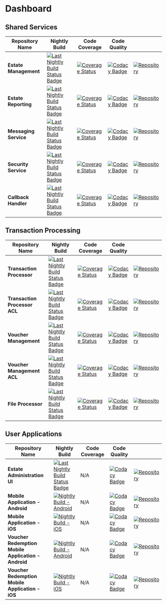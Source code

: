 # Dashboard

## Shared Services
|Repository Name|Nightly Build|Code Coverage |Code Quality||
| --- | --- | --- | --- | --- |
| **Estate Management** |[![Last Nightly Build Status Badge](https://github.com/TransactionProcessing/EstateManagement/workflows/Nightly%20Build/badge.svg)](https://github.com/TransactionProcessing/EstateManagement/actions?query=workflow%3A%22Nightly+Build%22) |[![Coverage Status](https://coveralls.io/repos/github/StuartFerguson/EstateManagement/badge.svg)](https://coveralls.io/github/StuartFerguson/EstateManagement) | [![Codacy Badge](https://app.codacy.com/project/badge/Grade/ac64c569c56c40ac8bf6ddf0f516970e)](https://www.codacy.com/gh/TransactionProcessing/EstateManagement/dashboard?utm_source=github.com&amp;utm_medium=referral&amp;utm_content=TransactionProcessing/EstateManagement&amp;utm_campaign=Badge_Grade) | [![Repository](https://img.shields.io/badge/github-repo-green)](https://github.com/TransactionProcessing/EstateManagement)|
| **Estate Reporting** | [![Last Nightly Build Status Badge](https://github.com/TransactionProcessing/EstateReporting/workflows/Nightly%20Build/badge.svg)](https://github.com/TransactionProcessing/EstateReporting/actions?query=workflow%3A%22Nightly+Build%22)|[![Coverage Status](https://coveralls.io/repos/github/StuartFerguson/EstateReporting/badge.svg?branch=master)](https://coveralls.io/github/StuartFerguson/EstateReporting?branch=master) | [![Codacy Badge](https://app.codacy.com/project/badge/Grade/3dd9948becc042bd9040a9a0d0e97927)](https://www.codacy.com/gh/TransactionProcessing/EstateReporting/dashboard?utm_source=github.com&amp;utm_medium=referral&amp;utm_content=TransactionProcessing/EstateReporting&amp;utm_campaign=Badge_Grade) | [![Repository](https://img.shields.io/badge/github-repo-green)](https://github.com/TransactionProcessing/EstateReporting) |
| **Messaging Service** | [![Last Nightly Build Status Badge](https://github.com/TransactionProcessing/Messaging/workflows/Nightly%20Build/badge.svg)](https://github.com/TransactionProcessing/Messaging/actions?query=workflow%3A%22Nightly+Build%22)|[![Coverage Status](https://coveralls.io/repos/github/StuartFerguson/Messaging/badge.svg)](https://coveralls.io/github/StuartFerguson/Messaging) | [![Codacy Badge](https://app.codacy.com/project/badge/Grade/c9940f5cfec64b5eb0ae378078b84a7f)](https://www.codacy.com/gh/TransactionProcessing/Messaging/dashboard?utm_source=github.com&amp;utm_medium=referral&amp;utm_content=TransactionProcessing/Messaging&amp;utm_campaign=Badge_Grade) |[![Repository](https://img.shields.io/badge/github-repo-green)](https://github.com/TransactionProcessing/Messaging) |
| **Security Service** | [![Last Nightly Build Status Badge](https://github.com/TransactionProcessing/SecurityService/workflows/Nightly%20Build/badge.svg)](https://github.com/TransactionProcessing/SecurityService/actions?query=workflow%3A%22Nightly+Build%22)|[![Coverage Status](https://coveralls.io/repos/github/StuartFerguson/SecurityService/badge.svg?branch=master)](https://coveralls.io/github/StuartFerguson/SecurityService?branch=master) | [![Codacy Badge](https://app.codacy.com/project/badge/Grade/87178472171e4d56a8be014574070c9f)](https://www.codacy.com/gh/TransactionProcessing/SecurityService/dashboard?utm_source=github.com&amp;utm_medium=referral&amp;utm_content=TransactionProcessing/SecurityService&amp;utm_campaign=Badge_Grade) | [![Repository](https://img.shields.io/badge/github-repo-green)](https://github.com/TransactionProcessing/SecurityService) |
| **Callback Handler** | [![Last Nightly Build Status Badge](https://github.com/TransactionProcessing/CallbackHandler/workflows/Nightly%20Build/badge.svg)](https://github.com/TransactionProcessing/CallbackHandler/actions?query=workflow%3A%22Nightly+Build%22)|[![Coverage Status](https://coveralls.io/repos/github/StuartFerguson/CallbackHandler/badge.svg?branch=master)](https://coveralls.io/github/StuartFerguson/CallbackHandler?branch=master) | [![Codacy Badge](https://app.codacy.com/project/badge/Grade/87178472171e4d56a8be014574070c9f)](https://www.codacy.com/gh/TransactionProcessing/CallbackHandler/dashboard?utm_source=github.com&amp;utm_medium=referral&amp;utm_content=TransactionProcessing/CallbackHandler&amp;utm_campaign=Badge_Grade) | [![Repository](https://img.shields.io/badge/github-repo-green)](https://github.com/TransactionProcessing/CallbackHandler) |

## Transaction Processing
|Repository Name|Nightly Build|Code Coverage |Code Quality||
| --- | --- | --- | --- | --- |
| **Transaction Processor** | [![Last Nightly Build Status Badge](https://github.com/TransactionProcessing/TransactionProcessor/workflows/Nightly%20Build/badge.svg)](https://github.com/TransactionProcessing/TransactionProcessor/actions?query=workflow%3A%22Nightly+Build%22)|[![Coverage Status](https://coveralls.io/repos/github/StuartFerguson/TransactionProcessor/badge.svg)](https://coveralls.io/github/StuartFerguson/TransactionProcessor) | [![Codacy Badge](https://app.codacy.com/project/badge/Grade/67afe293af4946a987aa4083bb458162)](https://www.codacy.com/gh/TransactionProcessing/TransactionProcessor/dashboard?utm_source=github.com&amp;utm_medium=referral&amp;utm_content=TransactionProcessing/TransactionProcessor&amp;utm_campaign=Badge_Grade) | [![Repository](https://img.shields.io/badge/github-repo-green)](https://github.com/TransactionProcessing/TransactionProcessor) |
| **Transaction Processor ACL** | [![Last Nightly Build Status Badge](https://github.com/TransactionProcessing/TransactionProcessorACL/workflows/Nightly%20Build/badge.svg)](https://github.com/TransactionProcessing/TransactionProcessorACL/actions?query=workflow%3A%22Nightly+Build%22)|[![Coverage Status](https://coveralls.io/repos/github/StuartFerguson/TransactionProcessorACL/badge.svg)](https://coveralls.io/github/StuartFerguson/TransactionProcessorACL) | [![Codacy Badge](https://app.codacy.com/project/badge/Grade/3e2c5a4f5ae743148a7bc4b7a3e90336)](https://www.codacy.com/gh/TransactionProcessing/TransactionProcessorACL/dashboard?utm_source=github.com&amp;utm_medium=referral&amp;utm_content=TransactionProcessing/TransactionProcessorACL&amp;utm_campaign=Badge_Grade)|[![Repository](https://img.shields.io/badge/github-repo-green)](https://github.com/TransactionProcessing/TransactionProcessorACL) |
| **Voucher Management** | [![Last Nightly Build Status Badge](https://github.com/TransactionProcessing/VoucherManagement/workflows/Nightly%20Build/badge.svg)](https://github.com/TransactionProcessing/VoucherManagement/actions?query=workflow%3A%22Nightly+Build%22)|[![Coverage Status](https://coveralls.io/repos/github/StuartFerguson/VoucherManagement/badge.svg)](https://coveralls.io/github/StuartFerguson/VoucherManagement) | [![Codacy Badge](https://app.codacy.com/project/badge/Grade/2333b3a79fcc4fe0b198fe0c6da5be30)](https://www.codacy.com/gh/TransactionProcessing/VoucherManagement/dashboard?utm_source=github.com&amp;utm_medium=referral&amp;utm_content=TransactionProcessing/VoucherManagement&amp;utm_campaign=Badge_Grade) |[![Repository](https://img.shields.io/badge/github-repo-green)](https://github.com/TransactionProcessing/VoucherManagement) |
| **Voucher Management ACL** | [![Last Nightly Build Status Badge](https://github.com/TransactionProcessing/VoucherManagementACL/workflows/Nightly%20Build/badge.svg)](https://github.com/TransactionProcessing/VoucherManagementACL/actions?query=workflow%3A%22Nightly+Build%22)|[![Coverage Status](https://coveralls.io/repos/github/StuartFerguson/VoucherManagementACL/badge.svg)](https://coveralls.io/github/StuartFerguson/VoucherManagementACL) | [![Codacy Badge](https://app.codacy.com/project/badge/Grade/d0e7191f7cd144088572e03541c0a7fc)](https://www.codacy.com/gh/TransactionProcessing/VoucherManagementACL/dashboard?utm_source=github.com&amp;utm_medium=referral&amp;utm_content=TransactionProcessing/VoucherManagementACL&amp;utm_campaign=Badge_Grade) |[![Repository](https://img.shields.io/badge/github-repo-green)](https://github.com/TransactionProcessing/VoucherManagementACL) |
| **File Processor** | [![Last Nightly Build Status Badge](https://github.com/TransactionProcessing/FileProcessor/workflows/Nightly%20Build/badge.svg)](https://github.com/TransactionProcessing/FileProcessor/actions?query=workflow%3A%22Nightly+Build%22)|[![Coverage Status](https://coveralls.io/repos/github/StuartFerguson/FileProcessor/badge.svg)](https://coveralls.io/github/StuartFerguson/FileProcessor) | [![Codacy Badge](https://app.codacy.com/project/badge/Grade/b48e91e8fffa42b58d219b31dc813412)](https://www.codacy.com/gh/TransactionProcessing/FileProcessor/dashboard?utm_source=github.com&amp;utm_medium=referral&amp;utm_content=TransactionProcessing/FileProcessor&amp;utm_campaign=Badge_Grade) | [![Repository](https://img.shields.io/badge/github-repo-green)](https://github.com/TransactionProcessing/FileProcessor) |


## User Applications

|Repository Name|Nightly Build|Code Coverage |Code Quality||
| --- | --- | --- | --- | --- |
| **Estate Administration UI** | [![Last Nightly Build Status Badge](https://github.com/TransactionProcessing/EstateAdministrationUI/workflows/Nightly%20Build/badge.svg)](https://github.com/TransactionProcessing/EstateAdministrationUI/actions?query=workflow%3A%22Nightly+Build%22)| N/A | [![Codacy Badge](https://app.codacy.com/project/badge/Grade/29e0dcc71d50445b87c62710acdd5951)](https://www.codacy.com/gh/TransactionProcessing/EstateAdministrationUI/dashboard?utm_source=github.com&amp;utm_medium=referral&amp;utm_content=TransactionProcessing/EstateAdministrationUI&amp;utm_campaign=Badge_Grade) | [![Repository](https://img.shields.io/badge/github-repo-green)](https://github.com/TransactionProcessing/EstateAdministrationUI)
| **Mobile Application - Android** | [![Nightly Build - Android](https://github.com/TransactionProcessing/MobileApplication/workflows/Nightly%20Build%20-%20Android/badge.svg)](https://github.com/TransactionProcessing/MobileApplication/actions?query=workflow%3A%22Nightly+Build+-+Android%22) | N/A | [![Codacy Badge](https://app.codacy.com/project/badge/Grade/c7d2fff95606401092efe5d880e07f7d)](https://www.codacy.com/gh/TransactionProcessing/MobileApplication/dashboard?utm_source=github.com&amp;utm_medium=referral&amp;utm_content=TransactionProcessing/MobileApplication&amp;utm_campaign=Badge_Grade)  |[![Repository](https://img.shields.io/badge/github-repo-green)](https://github.com/TransactionProcessing/MobileApplication) |
| **Mobile Application - iOS** | [![Nightly Build - iOS](https://github.com/TransactionProcessing/MobileApplication/workflows/Nightly%20Build%20-%20iOS/badge.svg)](https://github.com/TransactionProcessing/MobileApplication/actions?query=workflow%3A%22Nightly+Build+-+iOS%22) | N/A | [![Codacy Badge](https://app.codacy.com/project/badge/Grade/c7d2fff95606401092efe5d880e07f7d)](https://www.codacy.com/gh/TransactionProcessing/MobileApplication/dashboard?utm_source=github.com&amp;utm_medium=referral&amp;utm_content=TransactionProcessing/MobileApplication&amp;utm_campaign=Badge_Grade) |[![Repository](https://img.shields.io/badge/github-repo-green)](https://github.com/TransactionProcessing/MobileApplication) |
| **Voucher Redemption Mobile Application - Android** | [![Nightly Build - Android](https://github.com/TransactionProcessing/VoucherRedemptionMobile/workflows/Nightly%20Build%20-%20Android/badge.svg)](https://github.com/TransactionProcessing/VoucherRedemptionMobile/actions?query=workflow%3A%22Nightly+Build+-+Android%22) | N/A | [![Codacy Badge](https://app.codacy.com/project/badge/Grade/0bc7e41e50794586af56bfad8923a7e0)](https://www.codacy.com/gh/TransactionProcessing/VoucherRedemptionMobile/dashboard?utm_source=github.com&amp;utm_medium=referral&amp;utm_content=TransactionProcessing/VoucherRedemptionMobile&amp;utm_campaign=Badge_Grade)|[![Repository](https://img.shields.io/badge/github-repo-green)](https://github.com/TransactionProcessing/VoucherRedemptionMobile) |
| **Voucher Redemption Mobile Application - iOS** | [![Nightly Build - iOS](https://github.com/TransactionProcessing/VoucherRedemptionMobile/workflows/Nightly%20Build%20-%20iOS/badge.svg)](https://github.com/TransactionProcessing/VoucherRedemptionMobile/actions?query=workflow%3A%22Nightly+Build+-+iOS%22) | N/A | [![Codacy Badge](https://app.codacy.com/project/badge/Grade/0bc7e41e50794586af56bfad8923a7e0)](https://www.codacy.com/gh/TransactionProcessing/VoucherRedemptionMobile/dashboard?utm_source=github.com&amp;utm_medium=referral&amp;utm_content=TransactionProcessing/VoucherRedemptionMobile&amp;utm_campaign=Badge_Grade) |[![Repository](https://img.shields.io/badge/github-repo-green)](https://github.com/TransactionProcessing/VoucherRedemptionMobile) |
